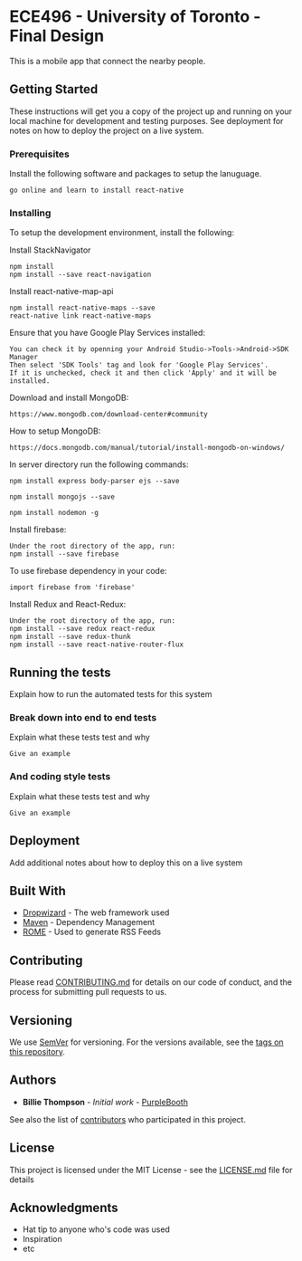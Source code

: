# ECE496 - University of Toronto - Final Design

This is a mobile app that connect the nearby people.

## Getting Started

These instructions will get you a copy of the project up and running on your local machine for development and testing purposes. See deployment for notes on how to deploy the project on a live system.

### Prerequisites

Install the following software and packages to setup the lanuguage.

```
go online and learn to install react-native
```

### Installing

To setup the development environment, install the following:

Install StackNavigator

```
npm install
npm install --save react-navigation
```

Install react-native-map-api

```
npm install react-native-maps --save
react-native link react-native-maps
```
Ensure that you have Google Play Services installed:

```
You can check it by openning your Android Studio->Tools->Android->SDK Manager
Then select 'SDK Tools' tag and look for 'Google Play Services'.
If it is unchecked, check it and then click 'Apply' and it will be installed.
```

Download and install MongoDB:
```
https://www.mongodb.com/download-center#community
```

How to setup MongoDB:
```
https://docs.mongodb.com/manual/tutorial/install-mongodb-on-windows/
```

In server directory run the following commands:
```
npm install express body-parser ejs --save
```

```
npm install mongojs --save
```

```
npm install nodemon -g
```

Install firebase:
```
Under the root directory of the app, run:
npm install --save firebase
```

To use firebase dependency in your code:
```
import firebase from 'firebase'
```

Install Redux and React-Redux:
```
Under the root directory of the app, run:
npm install --save redux react-redux
npm install --save redux-thunk
npm install --save react-native-router-flux
```

## Running the tests

Explain how to run the automated tests for this system

### Break down into end to end tests

Explain what these tests test and why

```
Give an example
```

### And coding style tests

Explain what these tests test and why

```
Give an example
```

## Deployment

Add additional notes about how to deploy this on a live system

## Built With

* [Dropwizard](http://www.dropwizard.io/1.0.2/docs/) - The web framework used
* [Maven](https://maven.apache.org/) - Dependency Management
* [ROME](https://rometools.github.io/rome/) - Used to generate RSS Feeds

## Contributing

Please read [CONTRIBUTING.md](https://gist.github.com/PurpleBooth/b24679402957c63ec426) for details on our code of conduct, and the process for submitting pull requests to us.

## Versioning

We use [SemVer](http://semver.org/) for versioning. For the versions available, see the [tags on this repository](https://github.com/your/project/tags). 

## Authors

* **Billie Thompson** - *Initial work* - [PurpleBooth](https://github.com/PurpleBooth)

See also the list of [contributors](https://github.com/your/project/contributors) who participated in this project.

## License

This project is licensed under the MIT License - see the [LICENSE.md](LICENSE.md) file for details

## Acknowledgments

* Hat tip to anyone who's code was used
* Inspiration
* etc
